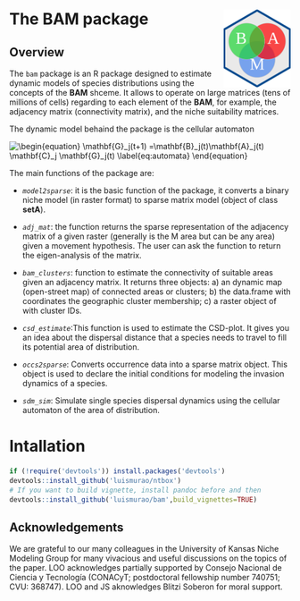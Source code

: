 # The BAM package <a href='https://luismurao.github.io/'><img src='inst/figures/bam_logo.png' align="right" height="139" /></a>

## Overview

The `bam` package is an R package designed to estimate dynamic models of
species distributions using the concepts of the **BAM** shceme. It allows
to  operate on large matrices (tens of millions of cells) regarding to each 
element of the $\textbf{BAM}$, for example, the adjacency matrix 
(connectivity matrix), and the niche suitability matrices. 

The dynamic model behaind the package is the cellular automaton

![\begin{equation} \mathbf{G}_j(t+1) =\mathbf{B}_j(t)\mathbf{A}_j(t) \mathbf{C}_j  \mathbf{G}_j(t) \label{eq:automata} \end{equation}](https://render.githubusercontent.com/render/math?math=%5Cbegin%7Bequation%7D%20%5Cmathbf%7BG%7D_j(t%2B1)%20%3D%5Cmathbf%7BB%7D_j(t)%5Cmathbf%7BA%7D_j(t)%20%5Cmathbf%7BC%7D_j%20%20%5Cmathbf%7BG%7D_j(t)%20%5Clabel%7Beq%3Aautomata%7D%20%5Cend%7Bequation%7D)

The main functions of the package are:

 - *`model2sparse`*: it is the basic function of the package, it converts 
 a binary niche model (in raster format) to sparse matrix model 
 (object of class **setA**). 
    
 - *`adj_mat`*: the function returns the sparse representation of the adjacency 
 matrix of a given raster (generally is the M area but can be any area) given a 
 movement hypothesis. The user can ask the function to return the eigen-analysis 
 of the matrix. 
    
 - *`bam_clusters`*: function to estimate the connectivity of suitable areas 
 given an adjacency matrix. It returns three objects: a) an dynamic map
 (open-street map) of connected areas or clusters; b) the data.frame with 
 coordinates the geographic cluster membership; c) a raster object of with 
 cluster IDs.
     
 - *`csd_estimate`*:This function is used to estimate the CSD-plot. It gives 
 you an idea about the dispersal distance that a species needs to travel to 
 fill its potential area of distribution.
 
 - *`occs2sparse`*: Converts occurrence data into a sparse matrix object. 
 This object is used to declare the initial conditions for modeling the 
 invasion dynamics of a species. 
 
 - *`sdm_sim`*: Simulate single species dispersal dynamics using the cellular 
 automaton of the area of distribution. 
 

# Intallation


```r
if (!require('devtools')) install.packages('devtools')
devtools::install_github('luismurao/ntbox')
# If you want to build vignette, install pandoc before and then
devtools::install_github('luismurao/bam',build_vignettes=TRUE)
```

## Acknowledgements

We are grateful to our many colleagues in the University of Kansas Niche Modeling
Group for many vivacious and useful discussions on the topics of the paper. 
LOO acknowledges partially supported by Consejo Nacional de Ciencia y Tecnología 
(CONACyT; postdoctoral fellowship number 740751; CVU: 368747).
LOO and JS aknowledges Blitzi Soberon for moral support.
